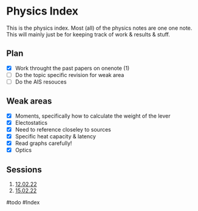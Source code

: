 # Physics Index

This is the physics index. Most (all) of the physics notes are one one note. This will mainly just be for keeping track of work & results & stuff.

## Plan
- [x] Work throught the past papers on onenote (1)
- [ ] Do the topic specific revision for weak area
- [ ] Do the AIS resouces

## Weak areas
- [x] Moments, specifically how to calculate the weight of the lever
- [x] Electostatics
- [x] Need to reference closeley to sources
- [x] Specific heat capacity & latency
- [x] Read graphs carefully!
- [x] Optics

## Sessions
1.  [12.02.22](12.02.22.md)
2. [15.02.22](15.02.22.md)

#todo #Index 